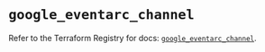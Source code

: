# `google_eventarc_channel`

Refer to the Terraform Registry for docs: [`google_eventarc_channel`](https://registry.terraform.io/providers/hashicorp/google/6.49.1/docs/resources/eventarc_channel).
